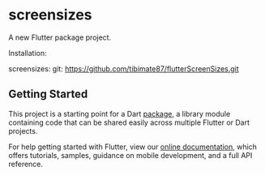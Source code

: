 # screensizes

A new Flutter package project.

Installation:

  screensizes:
    git: https://github.com/tibimate87/flutterScreenSizes.git

## Getting Started

This project is a starting point for a Dart
[package](https://flutter.dev/developing-packages/),
a library module containing code that can be shared easily across
multiple Flutter or Dart projects.

For help getting started with Flutter, view our 
[online documentation](https://flutter.dev/docs), which offers tutorials, 
samples, guidance on mobile development, and a full API reference.
